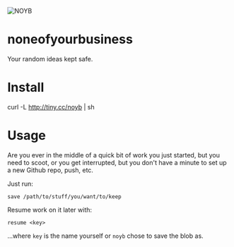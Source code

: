 ![NOYB](http://chart.googleapis.com/chart?cht=qr&chs=150x150&choe=UTF-8&chld=H&chl=http://tiny.cc/noyb)

noneofyourbusiness
==================

Your random ideas kept safe.

Install
=======

curl -L http://tiny.cc/noyb | sh

Usage
=====

Are you ever in the middle of a quick bit of work you just started, but you need to scoot, or you get interrupted, but you don't have a minute to set up a new Github repo, push, etc.

Just run:

    save /path/to/stuff/you/want/to/keep

Resume work on it later with:

	resume <key>

...where ```key``` is the name yourself or ```noyb``` chose to save the blob as.


